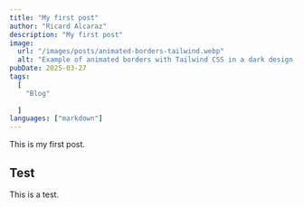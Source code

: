 ```yaml
---
title: "My first post"
author: "Ricard Alcaraz"
description: "My first post"
image:
  url: "/images/posts/animated-borders-tailwind.webp"
  alt: "Example of animated borders with Tailwind CSS in a dark design, featuring a vibrant color gradient background."
pubDate: 2025-03-27
tags:
  [
    "Blog"
   
  ]
languages: ["markdown"]
---
```


This is my first post.

## Test

This is a test.